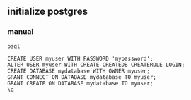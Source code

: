 ## initialize postgres

### manual

```
psql
```

```
CREATE USER myuser WITH PASSWORD 'mypassword';
ALTER USER myuser WITH CREATE CREATEDB CREATEROLE LOGIN;
CREATE DATABASE mydatabase WITH OWNER myuser;
GRANT CONNECT ON DATABASE mydatabase TO myuser;
GRANT CREATE ON DATABASE mydatabase TO myuser;
\q
```
